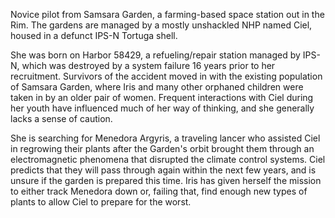 Novice pilot from Samsara Garden, a farming-based space station out in the Rim. The gardens are managed by a mostly unshackled NHP named Ciel, housed in a defunct IPS-N Tortuga shell.

She was born on Harbor 58429, a refueling/repair station managed by IPS-N, which was destroyed by a system failure 16 years prior to her recruitment. Survivors of the accident moved in with the existing population of Samsara Garden, where Iris and many other orphaned children were taken in by an older pair of women. Frequent interactions with Ciel during her youth have influenced much of her way of thinking, and she generally lacks a sense of caution.

She is searching for Menedora Argyris, a traveling lancer who assisted Ciel in regrowing their plants after the Garden's orbit brought them through an electromagnetic phenomena that disrupted the climate control systems. Ciel predicts that they will pass through again within the next few years, and is unsure if the garden is prepared this time. Iris has given herself the mission to either track Menedora down or, failing that, find enough new types of plants to allow Ciel to prepare for the worst.
